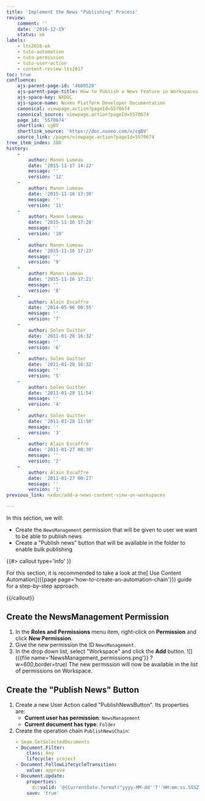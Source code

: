 ```yaml
---
title: 'Implement the News "Publishing" Process'
review:
    comment: ''
    date: '2016-12-19'
    status: ok
labels:
    - lts2016-ok
    - tuto-automation
    - tuto-permission
    - tuto-user-action
    - content-review-lts2017
toc: true
confluence:
    ajs-parent-page-id: '4689520'
    ajs-parent-page-title: How to Publish a News Feature in Workspaces
    ajs-space-key: NXDOC
    ajs-space-name: Nuxeo Platform Developer Documentation
    canonical: viewpage.action?pageId=5570674
    canonical_source: viewpage.action?pageId=5570674
    page_id: '5570674'
    shortlink: cgBV
    shortlink_source: 'https://doc.nuxeo.com/x/cgBV'
    source_link: /pages/viewpage.action?pageId=5570674
tree_item_index: 300
history:
    - 
        author: Manon Lumeau
        date: '2015-11-17 14:22'
        message: ''
        version: '12'
    - 
        author: Manon Lumeau
        date: '2015-11-16 17:30'
        message: ''
        version: '11'
    - 
        author: Manon Lumeau
        date: '2015-11-16 17:28'
        message: ''
        version: '10'
    - 
        author: Manon Lumeau
        date: '2015-11-16 17:23'
        message: ''
        version: '9'
    - 
        author: Manon Lumeau
        date: '2015-11-16 17:21'
        message: ''
        version: '8'
    - 
        author: Alain Escaffre
        date: '2014-05-06 00:55'
        message: ''
        version: '7'
    - 
        author: Solen Guitter
        date: '2011-01-28 16:32'
        message: ''
        version: '6'
    - 
        author: Solen Guitter
        date: '2011-01-28 16:32'
        message: ''
        version: '5'
    - 
        author: Solen Guitter
        date: '2011-01-28 11:54'
        message: ''
        version: '4'
    - 
        author: Solen Guitter
        date: '2011-01-28 11:50'
        message: ''
        version: '3'
    - 
        author: Alain Escaffre
        date: '2011-01-27 00:30'
        message: ''
        version: '2'
    - 
        author: Alain Escaffre
        date: '2011-01-27 00:27'
        message: ''
        version: '1'
previous_link: nxdoc/add-a-news-content-view-on-workspaces

---
```

In this section, we will:

*   Create the `NewsManagement` permission that will be given to user we want to be able to publish news
*   Create a "Publish news" button that will be available in the folder to enable bulk publishing

{{#> callout type='info' }}

For this section, it is recommended to take a look at the[ Use Content Automation]({{page page='how-to-create-an-automation-chain'}}) guide for a step-by-step approach.

{{/callout}}

## Create the NewsManagement Permission

1.  In the **Roles and Permissions** menu item, right-click on **Permission** and click **New Permission**.
2.  Give the new permission the ID `NewsManagement`.
3.  In the drop down list, select "Workspace" and click the **Add** button.
    ![]({{file name='NewsManagement_permissions.png'}} ?w=600,border=true)
    The new permission will now be available in the list of permissions on Workspace.

## Create the "Publish News" Button

1.  Create a new User Action called "PublishNewsButton". Its properties are:
    *   **Current user has permission**: `NewsManagement`
    *   **Current document has type**: `Folder`
2.  Create the operation chain `PublishNewsChain`:
    ```yaml
    - Seam.GetSelectedDocuments
    - Document.Filter:
        class: Any
        lifecycle: project
    - Document.FollowLifecycleTransition:
        value: approve
    - Document.Update:
        properties:
          dc:valid: '@{CurrentDate.format("yyyy-MM-dd''T''HH:mm:ss.SSSZ")}'
        save: 'true'
    ```
